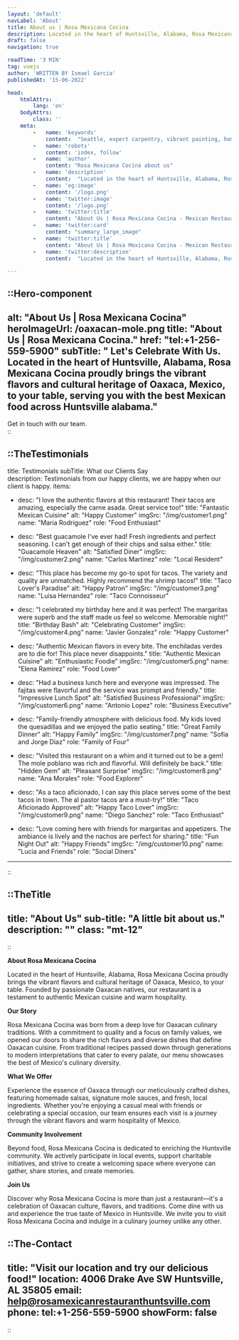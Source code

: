 ```yaml
---
layout: 'default'
navLabel: 'About'
title: About us | Rosa Mexicana Cocina
description: Located in the heart of Huntsville, Alabama, Rosa Mexicana Cocina proudly brings the vibrant flavors and cultural heritage of Oaxaca, Mexico, to your table.
draft: false
navigation: true

readTime: '3 MIN'
tag: vuejs
author: 'WRITTEN BY Ismael Garcia'
publishedAt: '15-06-2022'

head:
    htmlAttrs:
        lang: 'en'
    bodyAttrs:
        class: ''
    meta:
        -   name: 'keywords'
            content:  "Seattle, expert carpentry, vibrant painting, home enhancement, residential services, Jahaziel's Carpentry & Painting"
        -   name: 'robots'
            content: 'index, follow'
        -   name: 'author'
            content: "Rosa Mexicana Cocina about us"
        -   name: 'description'
            content:  "Located in the heart of Huntsville, Alabama, Rosa Mexicana Cocina proudly brings the vibrant flavors and cultural heritage of Oaxaca, Mexico, to your table."
        -   name: 'og:image'
            content: '/logo.png'
        -   name: 'twitter:image'
            content: '/logo.png'
        -   name: 'twitter:title'
            content: "About Us | Rosa Mexicana Cocina - Mexican Restaurant Huntsville alabama"
        -   name: 'twitter:card'
            content: "summary_large_image"
        -   name: 'twitter:title'
            content: "About Us | Rosa Mexicana Cocina - Mexican Restaurant Huntsville alabama"
        -   name: 'twitter:description'
            content:  "Located in the heart of Huntsville, Alabama, Rosa Mexicana Cocina proudly brings the vibrant flavors and cultural heritage of Oaxaca, Mexico, to your table."

---
```



::Hero-component
---
alt: "About Us | Rosa Mexicana Cocina"
heroImageUrl: /oaxacan-mole.png
title: "About Us | Rosa Mexicana Cocina."
href: "tel:+1-256-559-5900"
subTitle: " Let's Celebrate With Us. Located in the heart of Huntsville, Alabama, Rosa Mexicana Cocina proudly brings the vibrant flavors and cultural heritage of Oaxaca, Mexico, to your table, serving you with the best Mexican food across Huntsville alabama."
---
<div>
  Get in touch with our team.
</div>
::

<div class='my-10'></div>




::TheTestimonials
---
title:  Testimonials
subTitle:  What our Clients Say  
description: Testimonials from our happy clients, we are happy when our client is happy.
items:
  - desc: "I love the authentic flavors at this restaurant! Their tacos are amazing, especially the carne asada. Great service too!"
    title: "Fantastic Mexican Cuisine"
    alt: "Happy Customer"
    imgSrc: "/img/customer1.png"
    name: "Maria Rodriguez"
    role: "Food Enthusiast"

  - desc: "Best guacamole I've ever had! Fresh ingredients and perfect seasoning. I can't get enough of their chips and salsa either."
    title: "Guacamole Heaven"
    alt: "Satisfied Diner"
    imgSrc: "/img/customer2.png"
    name: "Carlos Martinez"
    role: "Local Resident"

  - desc: "This place has become my go-to spot for tacos. The variety and quality are unmatched. Highly recommend the shrimp tacos!"
    title: "Taco Lover's Paradise"
    alt: "Happy Patron"
    imgSrc: "/img/customer3.png"
    name: "Luisa Hernandez"
    role: "Taco Connoisseur"

  - desc: "I celebrated my birthday here and it was perfect! The margaritas were superb and the staff made us feel so welcome. Memorable night!"
    title: "Birthday Bash"
    alt: "Celebrating Customer"
    imgSrc: "/img/customer4.png"
    name: "Javier Gonzalez"
    role: "Happy Customer"

  - desc: "Authentic Mexican flavors in every bite. The enchiladas verdes are to die for! This place never disappoints."
    title: "Authentic Mexican Cuisine"
    alt: "Enthusiastic Foodie"
    imgSrc: "/img/customer5.png"
    name: "Elena Ramirez"
    role: "Food Lover"

  - desc: "Had a business lunch here and everyone was impressed. The fajitas were flavorful and the service was prompt and friendly."
    title: "Impressive Lunch Spot"
    alt: "Satisfied Business Professional"
    imgSrc: "/img/customer6.png"
    name: "Antonio Lopez"
    role: "Business Executive"

  - desc: "Family-friendly atmosphere with delicious food. My kids loved the quesadillas and we enjoyed the patio seating."
    title: "Great Family Dinner"
    alt: "Happy Family"
    imgSrc: "/img/customer7.png"
    name: "Sofia and Jorge Diaz"
    role: "Family of Four"

  - desc: "Visited this restaurant on a whim and it turned out to be a gem! The mole poblano was rich and flavorful. Will definitely be back."
    title: "Hidden Gem"
    alt: "Pleasant Surprise"
    imgSrc: "/img/customer8.png"
    name: "Ana Morales"
    role: "Food Explorer"

  - desc: "As a taco aficionado, I can say this place serves some of the best tacos in town. The al pastor tacos are a must-try!"
    title: "Taco Aficionado Approved"
    alt: "Happy Taco Lover"
    imgSrc: "/img/customer9.png"
    name: "Diego Sanchez"
    role: "Taco Enthusiast"

  - desc: "Love coming here with friends for margaritas and appetizers. The ambiance is lively and the nachos are perfect for sharing."
    title: "Fun Night Out"
    alt: "Happy Friends"
    imgSrc: "/img/customer10.png"
    name: "Lucia and Friends"
    role: "Social Diners"
---
::


::TheTitle
---
title: "About Us"
sub-title: "A little bit about us."
description: ""
class: "mt-12"
---
::

<div class='container prose mb-20'>

**About Rosa Mexicana Cocina**

Located in the heart of Huntsville, Alabama, Rosa Mexicana Cocina proudly brings the vibrant flavors and cultural heritage of Oaxaca, Mexico, to your table. Founded by passionate Oaxacan natives, our restaurant is a testament to authentic Mexican cuisine and warm hospitality.

**Our Story**

Rosa Mexicana Cocina was born from a deep love for Oaxacan culinary traditions. With a commitment to quality and a focus on family values, we opened our doors to share the rich flavors and diverse dishes that define Oaxacan cuisine. From traditional recipes passed down through generations to modern interpretations that cater to every palate, our menu showcases the best of Mexico's culinary diversity.

**What We Offer**

Experience the essence of Oaxaca through our meticulously crafted dishes, featuring homemade salsas, signature mole sauces, and fresh, local ingredients. Whether you're enjoying a casual meal with friends or celebrating a special occasion, our team ensures each visit is a journey through the vibrant flavors and warm hospitality of Mexico.

**Community Involvement**

Beyond food, Rosa Mexicana Cocina is dedicated to enriching the Huntsville community. We actively participate in local events, support charitable initiatives, and strive to create a welcoming space where everyone can gather, share stories, and create memories.

**Join Us**

Discover why Rosa Mexicana Cocina is more than just a restaurant—it's a celebration of Oaxacan culture, flavors, and traditions. Come dine with us and experience the true taste of Mexico in Huntsville. We invite you to visit Rosa Mexicana Cocina and indulge in a culinary journey unlike any other.

</div>


::The-Contact
---
title:  "Visit our location and try our delicious food!"
location: 4006 Drake Ave SW Huntsville, AL  35805
email: help@rosamexicanrestauranthuntsville.com
phone: tel:+1-256-559-5900
showForm: false
---
::
